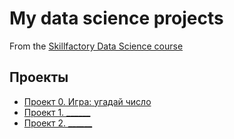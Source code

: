 # My data science projects
From the [Skillfactory Data Science course](https://skillfactory.ru/data-scientist)

## Проекты

* [Проект 0. Игра: угадай число](https://github.com/Vlad3737/sf_data_science/tree/main/project_1)
* [Проект 1. ______](____)
* [Проект 2. ______](____)  
